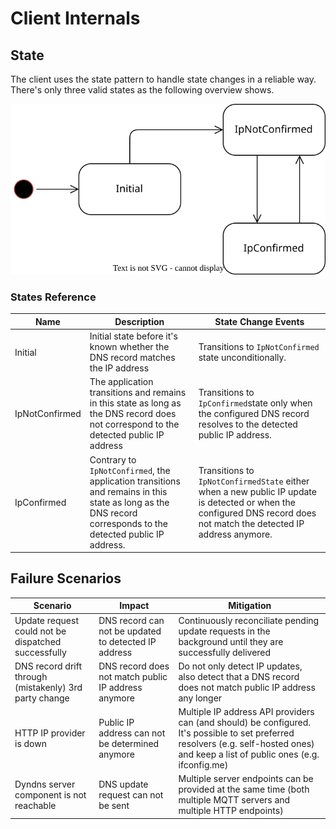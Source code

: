 # Client Internals


## State
The client uses the state pattern to handle state changes in a reliable way. There's only three valid states as the following overview shows.

![states](states.svg)

### States Reference
| Name           | Description                                                                                                                                                   | State Change Events                                                                                                                                                   |
|----------------|---------------------------------------------------------------------------------------------------------------------------------------------------------------|-----------------------------------------------------------------------------------------------------------------------------------------------------------------------|
| Initial        | Initial state before it's known whether the DNS record matches the IP address                                                                                 | Transitions to `IpNotConfirmed` state unconditionally.                                                                                                                |
| IpNotConfirmed | The application transitions and remains in this state as long as the DNS record does not correspond to the detected public IP address                         | Transitions to `IpConfirmed`state only when the configured DNS record resolves to the detected public IP address.                                                     |
| IpConfirmed    | Contrary to `IpNotConfirmed`, the application transitions and remains in this state as long as the DNS record corresponds to the detected public IP address.  | Transitions to `IpNotConfirmedState` either when a new public IP update is detected or when the configured DNS record does not match the detected IP address anymore. |


## Failure Scenarios

| Scenario                                               | Impact                                               | Mitigation                                                                                                                                                                           |
|--------------------------------------------------------|------------------------------------------------------|--------------------------------------------------------------------------------------------------------------------------------------------------------------------------------------|
| Update request could not be dispatched successfully    | DNS record can not be updated to detected IP address | Continuously reconciliate pending update requests in the background until they are successfully delivered                                                                            |
| DNS record drift through (mistakenly) 3rd party change | DNS record does not match public IP address anymore  | Do not only detect IP updates, also detect that a DNS record does not match public IP address any longer                                                                             |
| HTTP IP provider is down                               | Public IP address can not be determined anymore      | Multiple IP address API providers can (and should) be configured. It's possible to set preferred resolvers (e.g. self-hosted ones) and keep a list of public ones (e.g. ifconfig.me) |
| Dyndns server component is not reachable               | DNS update request can not be sent                   | Multiple server endpoints can be provided at the same time (both multiple MQTT servers and multiple HTTP endpoints)                                                                  |
